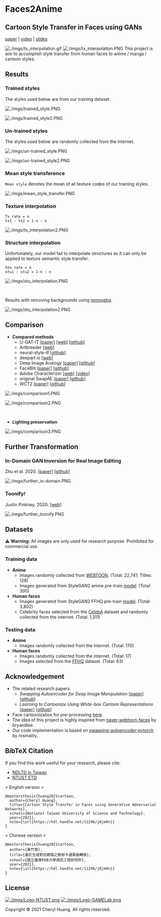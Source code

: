 # Faces2Anime
## Cartoon Style Transfer in Faces using GANs
[paper](https://drive.google.com/file/d/1RDCE9Vh-qo_KDapTL2BGo61hYMvvtF1A/view?usp=sharing) | [video](https://youtu.be/Pm6jFcl_nxk) | [slides](https://drive.google.com/file/d/1alsyNJ1gT1JAXikqMwOybJaGUcXXpHsL/view?usp=sharing)

![./imgs/tx_interpolation.gif](./imgs/tx_interpolation.gif)
![./imgs/tx_interpolation.PNG](./imgs/tx_interpolation.PNG)
This project is aim to accomplish style transfer from human faces to anime / manga / cartoon styles.


## Results
### Trained styles
The styles used below are from our training dataset.

![./imgs/trained_style.PNG](./imgs/trained_style.PNG)

![./imgs/trained_style2.PNG](./imgs/trained_style2.PNG)


### Un-trained styles
The styles used below are randomly collected from the internet.

![./imgs/un-trained_style.PNG](./imgs/un-trained_style.PNG)

![./imgs/un-trained_style2.PNG](./imgs/un-trained_style2.PNG)


### Mean style transference
`Mean style` denotes the mean of all texture codes of our training styles.

![./imgs/mean_style_transfer.PNG](./imgs/mean_style_transfer.PNG)


### Texture interpolation
```
Tx rate = n
tx1 : tx2 = 1-n : n
```
![./imgs/tx_interpolation2.PNG](./imgs/tx_interpolation2.PNG)


### Structure interpolation
Unfortunately, our model fail to interpolate structures as it can only be applied to texture semantic style transfer.
```
Stu rate = n
stu1 : stu2 = 1-n : n
```
![./imgs/stu_interpolation.PNG](./imgs/stu_interpolation.PNG)

<br />

Results with removing backgrounds using [removebg](https://www.remove.bg/zh).

![./imgs/stu_interpolation2.PNG](./imgs/stu_interpolation2.PNG)


## Comparison
* **Compared methods**
    * U-GAT-IT [[paper]](https://arxiv.org/abs/1907.10830) [[web]](https://selfie2anime.com/) [[github]](https://github.com/taki0112/UGATIT)
    * Artbreeder [[web]](https://www.artbreeder.com/)
    * neural-style-tf [[github]](https://github.com/cysmith/neural-style-tf)
    * deepart io [[web]](https://deepart.io/)
    * Deep Image Analogy [[paper]](https://arxiv.org/abs/1705.01088) [[github]](https://github.com/msracver/Deep-Image-Analogy)
    * FaceBlit [[paper]](https://dcgi.fel.cvut.cz/home/sykorad/Texler21-I3D.pdf) [[github]](https://github.com/AnetaTexler/FaceBlit)
    * Adobe Characterizer [[web]](https://www.adobe.com/products/character-animator.html) [[video]](https://www.youtube.com/watch?v=z02AcZhxSfs)
    * original SwapAE [[paper]](https://arxiv.org/abs/2007.00653) [[github]](https://github.com/taesungp/swapping-autoencoder-pytorch)
    * WCT2 [[paper]](https://arxiv.org/abs/1903.09760) [[github]](https://github.com/clovaai/WCT2)

![./imgs/comparison1.PNG](./imgs/comparison1.PNG)

![./imgs/comparison2.PNG](./imgs/comparison2.PNG)

<br />

* **Lighting preservation**

![./imgs/comparison3.PNG](./imgs/comparison3.PNG)

## Further Transformation
### In-Domain GAN Inversion for Real Image Editing
Zhu et al. 2020. [[paper]](https://arxiv.org/abs/2004.00049) [[github]](https://github.com/genforce/idinvert)

![./imgs/further_in-domain.PNG](./imgs/further_in-domain.PNG)

### Toonify!
Justin Pinkney. 2020. [[web]](https://toonify.photos/)

![./imgs/further_toonify.PNG](./imgs/further_toonify.PNG)

## Datasets
:warning: **Warning:** All images are only used for research purpose. Prohibited for commercial use.

### Training data
* **Anime**
    * Images randomly collected from [WEBTOON](https://www.webtoons.com/zh-hant/). (Total: 22,741; Titles: 128)
    * Images generated from StyleGAN2 anime pre-train [model](https://www.gwern.net/Faces#stylegan-2). (Total: 300)
* **Human faces**
    * Images generated from StyleGAN2 FFHQ pre-train [model](https://github.com/NVlabs/stylegan2). (Total: 3,802)
    * Celebrity faces selected from the [CelebA](https://mmlab.ie.cuhk.edu.hk/projects/CelebA.html) dataset and randomly collected from the internet. (Total: 1,311)

### Testing data
* **Anime**
    * Images randomly collected from the internet. (Total: 170)
* **Human faces**
    * Images randomly collected from the internet. (Total: 17)
    * Images selected from the [FFHQ](https://github.com/NVlabs/ffhq-dataset) dataset. (Total: 63)


## Acknowledgement
* The related research papers:
    * _Swapping Autoencoder for Deep Image Manipulation_ [[paper]](https://arxiv.org/abs/2007.00653) [[github]](https://github.com/taesungp/swapping-autoencoder-pytorch)
    * _Learning to Cartoonize Using White-box Cartoon Representations_ [[paper]](https://github.com/SystemErrorWang/White-box-Cartoonization/blob/master/paper/06791.pdf) [[github]](https://github.com/SystemErrorWang/White-box-Cartoonization)
* Face cartoonization for pre-processing [here](https://github.com/SystemErrorWang/FacialCartoonization).
* The idea of this project is highly inspired from [naver-webtoon-faces](https://github.com/bryandlee/naver-webtoon-faces) by bryandlee.
* Our code implementation is based on [swapping-autoencoder-pytorch](https://github.com/rosinality/swapping-autoencoder-pytorch) by rosinality.


## BibTeX Citation
If you find this work useful for your research, please cite:
* [NDLTD in Taiwan](https://hdl.handle.net/11296/j8jm9n)
* [NTUST ETD](http://etheses.lib.ntust.edu.tw/cgi-bin/gs32/gsweb.cgi?o=dstdcdr&s=id=%22G0M10815032%22.&searchmode=basic)

\< English version \>
```
@mastersthesis{huang2021cartoon,
  author={Cheryl Huang},
  title={Cartoon Style Transfer in Faces using Generative Adversarial Networks},
  school={National Taiwan University of Science and Technology},
  year={2021},
  note={\url{https://hdl.handle.net/11296/j8jm9n}}
}
```

\< Chinese version \>
```
@mastersthesis{huang2021cartoon,
  author={黃竹萱},
  title={基於生成對抗網路之臉部卡通風格轉換},
  school={國立臺灣科技大學資訊工程研究所},
  year={2021},
  note={\url{https://hdl.handle.net/11296/j8jm9n}}
}
```


## License

[![./imgs/Logo-NTUST.png](./imgs/Logo-NTUST.png)](https://www.ntust.edu.tw/home.php)  [![./imgs/Logo-GAMELab.png](./imgs/Logo-GAMELab.png)](http://gamelab.csie.ntust.edu.tw/)

Copyright &copy; 2021 Cheryl Huang. All rights reserved.